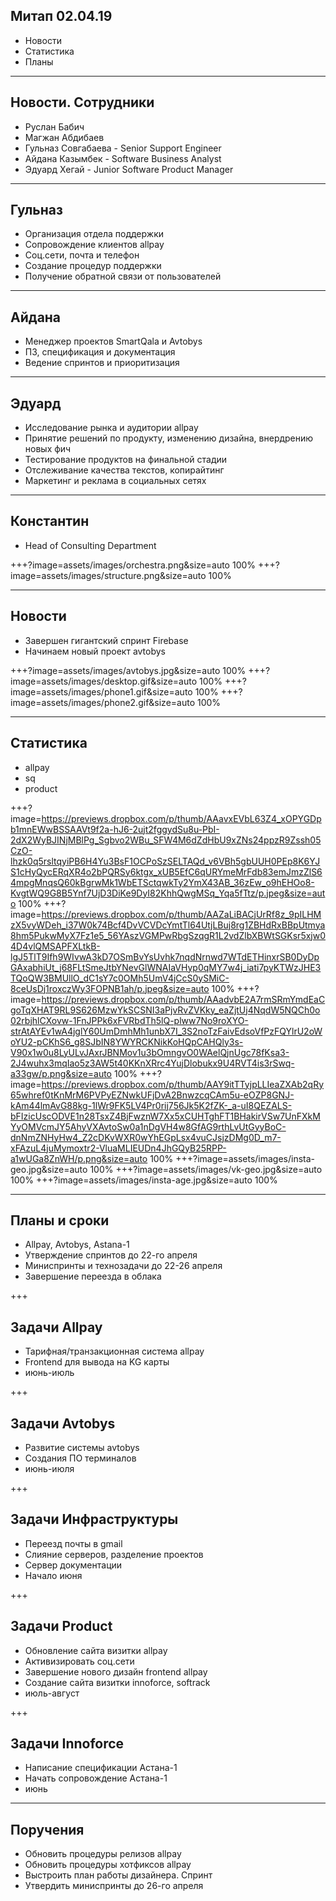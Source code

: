 ## Митап 02.04.19

- Новости
- Статистика
- Планы

---

## Новости. Сотрудники

- Руслан Бабич
- Магжан Абдибаев
- Гульназ Совгабаева - Senior Support Engineer
- Айдана Казымбек - Software Business Analyst
- Эдуард Хегай -  Junior Software Product Manager

---

## Гульназ

- Организация отдела поддержки
- Сопровождение клиентов allpay
- Соц.сети, почта и телефон
- Создание процедур поддержки
- Получение обратной связи от пользователей

---

## Айдана

- Менеджер проектов SmartQala и Avtobys
- ПЗ, спецификация и документация
- Ведение спринтов и приоритизация

---

## Эдуард

- Исследование рынка и аудитории allpay
- Принятие решений по продукту, изменению дизайна, внердрению новых фич
- Тестирование продуктов на финальной стадии
- Отслеживание качества текстов, копирайтинг
- Маркетинг и реклама в социальных сетях

---

## Константин

- Head of Consulting Department

+++?image=assets/images/orchestra.png&size=auto 100%
+++?image=assets/images/structure.png&size=auto 100%

---

## Новости

- Завершен гигантский спринт Firebase
- Начинаем новый проект avtobys

+++?image=assets/images/avtobys.jpg&size=auto 100%
+++?image=assets/images/desktop.gif&size=auto 100%
+++?image=assets/images/phone1.gif&size=auto 100%
+++?image=assets/images/phone2.gif&size=auto 100%

---

## Статистика

- allpay
- sq
- product

+++?image=https://previews.dropbox.com/p/thumb/AAavxEVbL63Z4_xOPYGDpb1mnEWwBSSAAVt9f2a-hJ6-2ujt2fggydSu8u-PbI-2dX2WyBJINjMBlPg_Sgbvo2WBu_SFW4M6dZdHbU9xZNs24ppzR9Zssh05CzO-lhzk0q5rsltqyiPB6H4Yu3BsF1OCPoSzSELTAQd_v6VBh5gbUUH0PEp8K6YJS1cHyQycERqXR4o2bPQRSy6ktgx_xUB5EfC6qURYmeMrFdb83emJmzZlS64mpgMnqsQ60kBgrwMk1WbETSctqwkTy2YmX43AB_36zEw_o9hEHOo8-KvgtWQ9G8B5Ynf7UjD3DiKe9DyI82KhhQwgMSq_Yqa5fTtz/p.jpeg&size=auto 100%
+++?image=https://previews.dropbox.com/p/thumb/AAZaLiBACjUrRf8z_9pILHMzX5vyWDeh_i37W0k74Bcf4DvVCVDcYmtTl64UtjLBuj8rg1ZBHdRxBBpUtmya8hm5PukwMyX7Fz1e5_56YAszVGMPwRbgSzqgR1L2vdZlbXBWtSGKsr5xjw04D4vlQMSAPFXLtkB-lgJ5TlT9Ifh9WIvwA3kD7OSmBvYsUvhk7nqdNrnwd7WTdETHinxrSB0DyDpGAxabhiUt_j68FLtSmeJtbYNevGlWNAIaVHyp0qMY7w4j_iati7pyKTWzJHE3TQoQW3BMUllO_dC1sY7c0OMh5UmV4jCcS0ySMiC-8ceUsDj1roxczWy3FOPNB1ah/p.jpeg&size=auto 100%
+++?image=https://previews.dropbox.com/p/thumb/AAadvbE2A7rmSRmYmdEaCgoTqXHAT9RL9S626MzwYkSCSNI3aPjvRvZVKky_eaZjtUj4NqdW5NQCh0o02rbjhlCXovw-1FnJPPk6xFVRbdTh5lQ-plww7No9roXYO-strAtAYEv1wA4jglY60UmDmhMh1unbX7I_3S2noTzFaivEdsoVfPzFQYlrU2oWoYU2-pCKhS6_g8SJbIN8YWYRCKNikKoHQpCAHQly3s-V90x1w0u8LyULvJAxrJBNMov1u3bOmngvO0WAelQjnUgc78fKsa3-2J4wuhx3mqIao5z3AW5t40KKnXRrc4YujDlobukx9U4RVT4is3rSwq-a33gw/p.png&size=auto 100%
+++?image=https://previews.dropbox.com/p/thumb/AAY9itTTyjpLLIeaZXAb2qRy65whref0tKnMrM6PVPyEZNwkUFjDvA2BnwzcqCAm5u-eOZP8GNJ-kAm44lmAvG88kg-1lWr9FK5LV4Pr0rij756Jk5K2fZK-_a-uI8QEZALS-bFIzicUscODVE1n28TsxZ4BjFwznW7Xx5xCUHTghFT1BHakirVSw7UnFXkMYyOMVcmJY5AhyVXAvtoSw0a1nDgVH4w8GfAG9rthLvUtGyyBoC-dnNmZNHyHw4_Z2cDKvWXR0wYhEGpLsx4vuCJsjzDMg0D_m7-xFAzuL4juMymoxtr2-VluaMLIEUDn4JhGQyB25RPP-a1wUGa8ZnWH/p.png&size=auto 100%
+++?image=assets/images/insta-geo.jpg&size=auto 100%
+++?image=assets/images/vk-geo.jpg&size=auto 100%
+++?image=assets/images/insta-age.jpg&size=auto 100%

---


## Планы и сроки

- Allpay, Avtobys, Astana-1
- Утверждение спринтов до 22-го апреля
- Миниспринты и технозадачи до 22-26 апреля
- Завершение переезда в облака

+++

## Задачи Allpay

- Тарифная/транзакционная система allpay
- Frontend для вывода на KG карты
- июнь-июль

+++

## Задачи Avtobys

- Развитие системы avtobys
- Создания ПО терминалов
- июнь-июля

+++

## Задачи Инфраструктуры

- Переезд почты в gmail
- Слияние серверов, разделение проектов
- Сервер документации
- Начало июня

+++

## Задачи Product

- Обновление сайта визитки allpay
- Активизировать соц.сети
- Завершение нового дизайн frontend allpay
- Создание сайта визитки innoforce, softrack
- июль-август

+++

## Задачи Innoforce

- Написание спецификации Астана-1
- Начать сопровождение Астана-1
- июнь

---

## Поручения

- Обновить процедуры релизов allpay
- Обновить процедуры хотфиксов allpay
- Выстроить план работы дизайнера. Спринт
- Утвердить миниспринты до 26-го апреля

